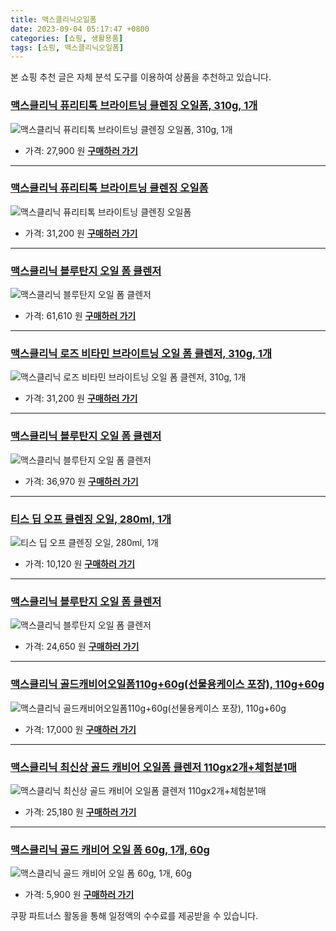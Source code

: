 ```yaml
---
title: 맥스클리닉오일폼
date: 2023-09-04 05:17:47 +0800
categories: [쇼핑, 생활용품]
tags: [쇼핑, 맥스클리닉오일폼]
---
```

본 쇼핑 추천 글은 자체 분석 도구를 이용하여 상품을 추천하고 있습니다.
### [맥스클리닉 퓨리티톡 브라이트닝 클렌징 오일폼, 310g, 1개](https://link.coupang.com/re/AFFSDP?lptag=AF1030537&pageKey=5727587582&itemId=9600466634&vendorItemId=76884981035&traceid=V0-153-b9687d120471b66f&clickBeacon=GTpnDEcfwTDnp6AXyAG9vILw%2BzwD2fBU4lhCKnML5qenFmZor8hN3eHAAsmqAkgRrhJnJraGq85hK4o%2FNvgL%2FaonYuKTGeiz%2Fg90T%2F9fSGGm%2BPkKDBFngw6T62V4rhuOYx%2F%2Bbbl0bcNShc%2BznAqNm8EeicZinTWLSIkM%2FnzBFtsJqBWufkv3jQ8g3EpcCPOXmwv%2B2mv%2FL0b0RHdBx1jtZMDzGC%2BmCM2ABOfQ6JKwi2ExsCdD1qzeGSAkvp5ZkBWiarv1v13D%2Ff%2Bwp9iC0RqFMGmtOyJygixGx9I1saOpI9c7zkvA8Ck8rbpLjprs7z3TaMWNrCgb5SZ1eric4gtHYmABL9JBwohAui%2FrWR3nyYCdhqoKX2Swsx9hA1XTKLxDR74tyhmgGX%2BlJ%2FB35Of3J%2F1zziu%2FW9iDBPHtwCPfB5wa3KxtZx7%2BZAs0n8X5IxI1Hw2pBGklSIIomWSKZUGxGBrdTBp%2BdZ5y33vy76CiI%2FC%2BnbQ0L0G%2FZqEBCsCAeRby81JONreXSkfnSZuOMfJjw1WSr5WlkHF303VNmLjkfDYssFeMG6Et1wwlY941wVXyUkiH0XdmiU9Cu4dwumxv877GUYrYwDS8WREuP476iYh8JwpHhHxdMwMUJZlyIMwKn%2FdkokRmujYKDJxxToW5SwVV3H%2Bue4ZdXusLdd38b3OUqv3peYb3AQ1xKZwFKbX6%2FXjvuy%2B7oG38cAnIid0JN%2FIuw5KDSRGUbQaKvcw%2BeUk%2Brmy9rjn5rROldt5ygeyp8UbLu%2B94n1rlbh%2FnvTIWthA%2BxZjJNDzXN%2BmMWkXGUGlkzNecba5QjKiOOYAbCZcLZiK8JQyB9jn89HAqUQ5RIIhDuw1eCUOgMn%2BnSJVFbk7jfYcoMpnM6opit%2Bm5ENH6&requestid=20230907051747763107278335&token=31850C%7CMIXED)
![맥스클리닉 퓨리티톡 브라이트닝 클렌징 오일폼, 310g, 1개](https://ads-partners.coupang.com/image1/3HSZ5Rzu5W73tuJg3A4rA3yJE2JpNpcdWU00VGzfGN5IaOMs1JedwGj5B3a1i9rsEFYu8J665RDedOYUXT6Xngi4g_EheTR_ST8LS1vUYegNJn_TmfJoMu00BdEX1II5EUgUQcxKfP9_-hID1QJtNkNzBagpZgclEz8ACjwnR_h7C3HOL3tOMLFzlznm7PM7tuUbkg_rdtuL-tS6oGvfgto7EuHQwS2x_xdrnS6b867OC67Cg_FwTmb32BlZ_ITcdxy1_hK-yiM-HmiKN0WRpMqSYrZt)
- 가격: 27,900 원
[**구매하러 가기**](https://link.coupang.com/re/AFFSDP?lptag=AF1030537&pageKey=5727587582&itemId=9600466634&vendorItemId=76884981035&traceid=V0-153-b9687d120471b66f&clickBeacon=GTpnDEcfwTDnp6AXyAG9vILw%2BzwD2fBU4lhCKnML5qenFmZor8hN3eHAAsmqAkgRrhJnJraGq85hK4o%2FNvgL%2FaonYuKTGeiz%2Fg90T%2F9fSGGm%2BPkKDBFngw6T62V4rhuOYx%2F%2Bbbl0bcNShc%2BznAqNm8EeicZinTWLSIkM%2FnzBFtsJqBWufkv3jQ8g3EpcCPOXmwv%2B2mv%2FL0b0RHdBx1jtZMDzGC%2BmCM2ABOfQ6JKwi2ExsCdD1qzeGSAkvp5ZkBWiarv1v13D%2Ff%2Bwp9iC0RqFMGmtOyJygixGx9I1saOpI9c7zkvA8Ck8rbpLjprs7z3TaMWNrCgb5SZ1eric4gtHYmABL9JBwohAui%2FrWR3nyYCdhqoKX2Swsx9hA1XTKLxDR74tyhmgGX%2BlJ%2FB35Of3J%2F1zziu%2FW9iDBPHtwCPfB5wa3KxtZx7%2BZAs0n8X5IxI1Hw2pBGklSIIomWSKZUGxGBrdTBp%2BdZ5y33vy76CiI%2FC%2BnbQ0L0G%2FZqEBCsCAeRby81JONreXSkfnSZuOMfJjw1WSr5WlkHF303VNmLjkfDYssFeMG6Et1wwlY941wVXyUkiH0XdmiU9Cu4dwumxv877GUYrYwDS8WREuP476iYh8JwpHhHxdMwMUJZlyIMwKn%2FdkokRmujYKDJxxToW5SwVV3H%2Bue4ZdXusLdd38b3OUqv3peYb3AQ1xKZwFKbX6%2FXjvuy%2B7oG38cAnIid0JN%2FIuw5KDSRGUbQaKvcw%2BeUk%2Brmy9rjn5rROldt5ygeyp8UbLu%2B94n1rlbh%2FnvTIWthA%2BxZjJNDzXN%2BmMWkXGUGlkzNecba5QjKiOOYAbCZcLZiK8JQyB9jn89HAqUQ5RIIhDuw1eCUOgMn%2BnSJVFbk7jfYcoMpnM6opit%2Bm5ENH6&requestid=20230907051747763107278335&token=31850C%7CMIXED)
---
### [맥스클리닉 퓨리티톡 브라이트닝 클렌징 오일폼](https://link.coupang.com/re/AFFSDP?lptag=AF1030537&pageKey=5727587582&itemId=9600466634&vendorItemId=76884981035&traceid=V0-153-b9687d120471b66f&requestid=20230907051747763107278335&token=31850C%7CMIXED)
![맥스클리닉 퓨리티톡 브라이트닝 클렌징 오일폼](https://ads-partners.coupang.com/image1/MW9YjFf3kTC7XT_7MTPi08SOf4-KtCFvgm9ATPhM-9-ctB3SC_uJxsnncf9Pma5ym-2Q3b6tF4j6S0JkE0WD0-Nl3dfyJbOkjosmNPHDttmBGrYpud85fN85k2Goon9WibYSZ97KWeQGIO4Lj-cGhEjNXJKGfK5HHagkb36CaCxs5YbthEcitIeRPi5TpETNQhG6t4-Dmiuih-YYsO27b6swvHMGMFLc5ZMhgY-B8iq5RO2Uam09ONJN2it0duVV74geafDFQvniQLrM7YbMYA==)
- 가격: 31,200 원
[**구매하러 가기**](https://link.coupang.com/re/AFFSDP?lptag=AF1030537&pageKey=5727587582&itemId=9600466634&vendorItemId=76884981035&traceid=V0-153-b9687d120471b66f&requestid=20230907051747763107278335&token=31850C%7CMIXED)
---
### [맥스클리닉 블루탄지 오일 폼 클렌저](https://link.coupang.com/re/AFFSDP?lptag=AF1030537&pageKey=7575943762&itemId=19167754992&vendorItemId=86286061634&traceid=V0-153-23c37567f1199d4a&requestid=20230907051747763107278335&token=31850C%7CMIXED)
![맥스클리닉 블루탄지 오일 폼 클렌저](https://ads-partners.coupang.com/image1/g2OqCIFDXlkchf2Dg5MrufPVKwMpSE65nLBo7BpR5Pf-cPN0NbzogpIsLzEWgPGUV51cLkVvtZcD0_Z2AEQubfPDT7mvNld3St2USHHeuQZbaIPf1TrmuBU5XPJ4uCwIA7MarjS7ZVVSmQwBNejJuza5qsBVtLAzTntff8JZv0AtXz1Rx27_LhNRKBi8RZMWqOWnU6NrvOT2teH7jCYsa8W4g6WGYIt-53StT1e-y351vxGo4h2MKmDmakeXW1b6ZEEjRjPDlPL5UfvafPzOR40=)
- 가격: 61,610 원
[**구매하러 가기**](https://link.coupang.com/re/AFFSDP?lptag=AF1030537&pageKey=7575943762&itemId=19167754992&vendorItemId=86286061634&traceid=V0-153-23c37567f1199d4a&requestid=20230907051747763107278335&token=31850C%7CMIXED)
---
### [맥스클리닉 로즈 비타민 브라이트닝 오일 폼 클렌저, 310g, 1개](https://link.coupang.com/re/AFFSDP?lptag=AF1030537&pageKey=7299531506&itemId=19435642948&vendorItemId=86546795060&traceid=V0-153-663968385a792fd0&clickBeacon=GTpnDEcfwTDnp6AXyAG9vILw%2BzwD2fBU4lhCKnML5qenFmZor8hN3eHAAsmqAkgRrhJnJraGq85hK4o%2FNvgL%2FaonYuKTGeiz%2Fg90T%2F9fSGGdkCCPJtSnmHgUDKWsYxiZYx%2F%2Bbbl0bcNShc%2BznAqNm0bxb8HSb1leh6eE36H3i9kxIvR7WIUzHdt7DpjSMlK5mwv%2B2mv%2FL0b0RHdBx1jtZMDzGC%2BmCM2ABOfQ6JKwi2ExsCdD1qzeGSAkvp5ZkBWiarv1v13D%2Ff%2Bwp9iC0RqFMAkxAdTGzr%2BUWXNt7miXk4xNv5CgQAOLowoVEu9ghjCdOlsUKkEIO9MhIPTKk%2BiL9R4vaabKhxd9hg%2BcMeSgnclssGEKOa%2BFvxq68zHUU%2FxTEfCq9R%2F8QUS%2FH3Qgz7IxP%2F1zziu%2FW9iDBPHtwCPfB5wa3KxtZx7%2BZAs0n8X5IxI1Hw2pBGklSIIomWSKZUGxGK8WCYOuoJdHHSwgte08vvIniDzODJksOKT9ReKHJeEB81JONreXSkfnSZuOMfJjw1WSr5WlkHF303VNmLjkfDYssFeMG6Et1wwlY941wVXyUkiH0XdmiU9Cu4dwumxv877GUYrYwDS8WREuP476iYh8JwpHhHxdMwMUJZlyIMwKn%2FdkokRmujYKDJxxToW5SwVV3H%2Bue4ZdXusLdd38b3OUqv3peYb3AQ1xKZwFKbX6%2FXjvuy%2B7oG38cAnIid0JN%2FIuw5KDSRGUbQaKvcw%2BeUk%2Brmy9rjn5rROldt5ygeyp8UbLu%2B94n1rlbh%2FnvTIWthA%2BxZjJNDzXN%2BmMWkXGUGlkzNecba5QjKiOOYAbCZcLZiK8JQyB9jn89HAqUQ5RIIhDuw1eCUOgMn%2BnSJVFbk7jfYcoMpnM6opit%2Bm5ENH6&requestid=20230907051747763107278335&token=31850C%7CMIXED)
![맥스클리닉 로즈 비타민 브라이트닝 오일 폼 클렌저, 310g, 1개](https://ads-partners.coupang.com/image1/dbQIieX4oti5AiZedRd_X6KxhsuaTri7Fc1gA4FCXpEvju65TOTNhJZ2rnzN162KycaC-Jf0GJmBHK96k0FOc5eFWKgEwsP6LE6cV6p6wFgI95Pzh42DkMzbTo9ZOrP8FPtoJPTOCjGXl_5IxImW465vnTVF7tWYCNNUVP3TRXi6MIrvKRxWg1vYoWIL0vWAUrPDsDwDnt086Ss3_KijBeyWnwiGDVYYoxm9XMZ3KIcy991efkcaE-qZ3C3R1u-jd-pSyr7IRD07P-JG9FpToGHuvl2K)
- 가격: 31,200 원
[**구매하러 가기**](https://link.coupang.com/re/AFFSDP?lptag=AF1030537&pageKey=7299531506&itemId=19435642948&vendorItemId=86546795060&traceid=V0-153-663968385a792fd0&clickBeacon=GTpnDEcfwTDnp6AXyAG9vILw%2BzwD2fBU4lhCKnML5qenFmZor8hN3eHAAsmqAkgRrhJnJraGq85hK4o%2FNvgL%2FaonYuKTGeiz%2Fg90T%2F9fSGGdkCCPJtSnmHgUDKWsYxiZYx%2F%2Bbbl0bcNShc%2BznAqNm0bxb8HSb1leh6eE36H3i9kxIvR7WIUzHdt7DpjSMlK5mwv%2B2mv%2FL0b0RHdBx1jtZMDzGC%2BmCM2ABOfQ6JKwi2ExsCdD1qzeGSAkvp5ZkBWiarv1v13D%2Ff%2Bwp9iC0RqFMAkxAdTGzr%2BUWXNt7miXk4xNv5CgQAOLowoVEu9ghjCdOlsUKkEIO9MhIPTKk%2BiL9R4vaabKhxd9hg%2BcMeSgnclssGEKOa%2BFvxq68zHUU%2FxTEfCq9R%2F8QUS%2FH3Qgz7IxP%2F1zziu%2FW9iDBPHtwCPfB5wa3KxtZx7%2BZAs0n8X5IxI1Hw2pBGklSIIomWSKZUGxGK8WCYOuoJdHHSwgte08vvIniDzODJksOKT9ReKHJeEB81JONreXSkfnSZuOMfJjw1WSr5WlkHF303VNmLjkfDYssFeMG6Et1wwlY941wVXyUkiH0XdmiU9Cu4dwumxv877GUYrYwDS8WREuP476iYh8JwpHhHxdMwMUJZlyIMwKn%2FdkokRmujYKDJxxToW5SwVV3H%2Bue4ZdXusLdd38b3OUqv3peYb3AQ1xKZwFKbX6%2FXjvuy%2B7oG38cAnIid0JN%2FIuw5KDSRGUbQaKvcw%2BeUk%2Brmy9rjn5rROldt5ygeyp8UbLu%2B94n1rlbh%2FnvTIWthA%2BxZjJNDzXN%2BmMWkXGUGlkzNecba5QjKiOOYAbCZcLZiK8JQyB9jn89HAqUQ5RIIhDuw1eCUOgMn%2BnSJVFbk7jfYcoMpnM6opit%2Bm5ENH6&requestid=20230907051747763107278335&token=31850C%7CMIXED)
---
### [맥스클리닉 블루탄지 오일 폼 클렌저](https://link.coupang.com/re/AFFSDP?lptag=AF1030537&pageKey=7575943762&itemId=19167754323&vendorItemId=86286061231&traceid=V0-153-23c37567f1199d4a&requestid=20230907051747763107278335&token=31850C%7CMIXED)
![맥스클리닉 블루탄지 오일 폼 클렌저](https://ads-partners.coupang.com/image1/4QfbBlDpwisaosFo4YQmjBvBBc_fbnUCMWBBIN5wlMRQWChaNshVLvynjF4UJGsVXNlQXLYmP3NgIQg_2DhyPBtiaWGGsVDrGvZ1cYvH9hUmlJHurutBG0_NON1d8v8a_iL-2EGAU3itlkw49pb2JvRa8OB75p4MP3nVq93TbxxPcVkBslgXhdqK1QdA0Ie9zjk0uEV-or_AVX8E0GMOnUBXchbLEavv0tXq1IntM6pT0w5O8jIQDg9JFC1Ji-MkfKnoIb2G1dUs5sG16ICfAes=)
- 가격: 36,970 원
[**구매하러 가기**](https://link.coupang.com/re/AFFSDP?lptag=AF1030537&pageKey=7575943762&itemId=19167754323&vendorItemId=86286061231&traceid=V0-153-23c37567f1199d4a&requestid=20230907051747763107278335&token=31850C%7CMIXED)
---
### [티스 딥 오프 클렌징 오일, 280ml, 1개](https://link.coupang.com/re/AFFSDP?lptag=AF1030537&pageKey=6837794626&itemId=19562632866&vendorItemId=3024513911&traceid=V0-153-67750e97e12232d6&clickBeacon=GTpnDEcfwTDnp6AXyAG9vILw%2BzwD2fBU4lhCKnML5qenFmZor8hN3eHAAsmqAkgRrhJnJraGq85hK4o%2FNvgL%2FaonYuKTGeiz%2Fg90T%2F9fSGETThGxttEjJ3LFmFArxuN1Yx%2F%2Bbbl0bcNShc%2BznAqNm%2B1HfvOIGIaHeO5NzJ9TseKcWVV1r92vd%2BMnJFd0VK53mwv%2B2mv%2FL0b0RHdBx1jtZMDzGC%2BmCM2ABOfQ6JKwi2ExsCdD1qzeGSAkvp5ZkBWiarv1v13D%2Ff%2Bwp9iC0RqFMDYb13J0SbEXBZ5yFvePpLvY%2FC2q%2BVX%2BZ8TWW5im4wdOoIu6TlDCyxV7ftYex7vSCWmiSDWlm%2BafU99eekmD43MESF%2BBExBxf5XHNSJjAXm6Ghvp%2BCLBItDwSN%2FuQugB%2FTIHnkArnQoFILT1xiIRuWkoudIaotxir1ldjPX9z9G66tKZU%2F4BaBy2igCRbIbYiNxBILObkkz7hbODqqDq1VJEA2fqr5D6udaWVbB5jmgXKRRuvbL4neFjGZJ29bd3xztpJ%2FKWOdqwt7X1gKaG4dXPO3pA3YVkKf9mYNuN8g8qhBM2mog9RL%2FjPbFbgPF8MVIlRUdwtVhgmO%2B9p3olSUBRtrlVarPNhgI8IReDoDgmCi%2FpLbw3vvPrpV%2FJ6fx8qP0Y8z6E2QwN3RzUnabfNfZSNQ0Rhya0foxkxHTumqM6avqxilqmjTdtCpbnCsEdbJFzW4%2B%2B3P%2FgqnDpTvoL3Xs90USsg77sF81hcbOuwBIzeS5D413vSQ08l%2B2Oz3t8KN0QCUevJJTJL7KBMyNMnw7Y1qcfzYX%2FyBPry%2F7UnOBmJJX4PAimGfrK9OuaXu3yMvea17oifBjD6gOfIK7DwuBsm5EnsNqKzyuBEjG5RgA7DfVWL%2FHMCmELl7yPzoam%2FQ%3D%3D&requestid=20230907051747763107278335&token=31850C%7CMIXED)
![티스 딥 오프 클렌징 오일, 280ml, 1개](https://ads-partners.coupang.com/image1/gXBNLZxWpZjKs1wEgfhI5WJtjHJMTXS5GtRY6_cPhkPuttfPldvV8PZ0Kk47KlcWrJ_Js9IGv7Vhdfm-LKLFFWJMWx27IaMzdmW9RQG2Wag_G-MvEYynSkZxW8ptXVCU9QsuVtCwZggzQHdUMviF9OLfsEay-JFYzMlCwwBZSZvcceRPb6J8MhAFRsMLdB5XiO0AN85TykszUCoMBzysMR1SO4XBgKoTnDDAmhfjDf_wnPmrmNFWJlUH8Hf_wTs-w7YApgWVtVvg53zVaUfzTuHqNUA=)
- 가격: 10,120 원
[**구매하러 가기**](https://link.coupang.com/re/AFFSDP?lptag=AF1030537&pageKey=6837794626&itemId=19562632866&vendorItemId=3024513911&traceid=V0-153-67750e97e12232d6&clickBeacon=GTpnDEcfwTDnp6AXyAG9vILw%2BzwD2fBU4lhCKnML5qenFmZor8hN3eHAAsmqAkgRrhJnJraGq85hK4o%2FNvgL%2FaonYuKTGeiz%2Fg90T%2F9fSGETThGxttEjJ3LFmFArxuN1Yx%2F%2Bbbl0bcNShc%2BznAqNm%2B1HfvOIGIaHeO5NzJ9TseKcWVV1r92vd%2BMnJFd0VK53mwv%2B2mv%2FL0b0RHdBx1jtZMDzGC%2BmCM2ABOfQ6JKwi2ExsCdD1qzeGSAkvp5ZkBWiarv1v13D%2Ff%2Bwp9iC0RqFMDYb13J0SbEXBZ5yFvePpLvY%2FC2q%2BVX%2BZ8TWW5im4wdOoIu6TlDCyxV7ftYex7vSCWmiSDWlm%2BafU99eekmD43MESF%2BBExBxf5XHNSJjAXm6Ghvp%2BCLBItDwSN%2FuQugB%2FTIHnkArnQoFILT1xiIRuWkoudIaotxir1ldjPX9z9G66tKZU%2F4BaBy2igCRbIbYiNxBILObkkz7hbODqqDq1VJEA2fqr5D6udaWVbB5jmgXKRRuvbL4neFjGZJ29bd3xztpJ%2FKWOdqwt7X1gKaG4dXPO3pA3YVkKf9mYNuN8g8qhBM2mog9RL%2FjPbFbgPF8MVIlRUdwtVhgmO%2B9p3olSUBRtrlVarPNhgI8IReDoDgmCi%2FpLbw3vvPrpV%2FJ6fx8qP0Y8z6E2QwN3RzUnabfNfZSNQ0Rhya0foxkxHTumqM6avqxilqmjTdtCpbnCsEdbJFzW4%2B%2B3P%2FgqnDpTvoL3Xs90USsg77sF81hcbOuwBIzeS5D413vSQ08l%2B2Oz3t8KN0QCUevJJTJL7KBMyNMnw7Y1qcfzYX%2FyBPry%2F7UnOBmJJX4PAimGfrK9OuaXu3yMvea17oifBjD6gOfIK7DwuBsm5EnsNqKzyuBEjG5RgA7DfVWL%2FHMCmELl7yPzoam%2FQ%3D%3D&requestid=20230907051747763107278335&token=31850C%7CMIXED)
---
### [맥스클리닉 블루탄지 오일 폼 클렌저](https://link.coupang.com/re/AFFSDP?lptag=AF1030537&pageKey=7575943762&itemId=19167754217&vendorItemId=86286061065&traceid=V0-153-23c37567f1199d4a&requestid=20230907051747763107278335&token=31850C%7CMIXED)
![맥스클리닉 블루탄지 오일 폼 클렌저](https://ads-partners.coupang.com/image1/buTXxDcLSWmQ_fo7brqOGtAS6I1SpNl2uSHNdPtgyN_ldAY1qfT6MK2xTRBranEGzcKK68wyjc0Lnp9sBpR3Vckuryvjxlo4W1aanEjyaXTC2dWlMOPBuADG2xE07m7IT2QMeP4omtq_t78pi50aYg4hba6KHQw6Ac216XzfijO6QMA0bSd8Er5vfMysUskvYZzPmuHnX5BagCJ05Xdogsgb8swWSHFlEijLGkEm6WCllE1klWZwrtIU9qusDxRWTtmjGTLPlazAkiYIzYNtKA==)
- 가격: 24,650 원
[**구매하러 가기**](https://link.coupang.com/re/AFFSDP?lptag=AF1030537&pageKey=7575943762&itemId=19167754217&vendorItemId=86286061065&traceid=V0-153-23c37567f1199d4a&requestid=20230907051747763107278335&token=31850C%7CMIXED)
---
### [맥스클리닉 골드캐비어오일폼110g+60g(선물용케이스 포장), 110g+60g](https://link.coupang.com/re/AFFSDP?lptag=AF1030537&pageKey=7355969764&itemId=18940320370&vendorItemId=86066814111&traceid=V0-153-8ab84467ea4c6e25&clickBeacon=GTpnDEcfwTDnp6AXyAG9vILw%2BzwD2fBU4lhCKnML5qenFmZor8hN3eHAAsmqAkgRrhJnJraGq85hK4o%2FNvgL%2FaonYuKTGeiz%2Fg90T%2F9fSGHbDr7kjsVAJX0gkvu1pZLDYx%2F%2Bbbl0bcNShc%2BznAqNmy7mjvSrF20NOn78YSSVdfbgpq6mzYpkG8BifdPWedfzmwv%2B2mv%2FL0b0RHdBx1jtZMDzGC%2BmCM2ABOfQ6JKwi2ExsCdD1qzeGSAkvp5ZkBWiarv1v13D%2Ff%2Bwp9iC0RqFMCwc6D1oBmz8MSaC%2BBXAExk6FpGZ7wOSpIxYYRc46ApV%2BSUjccBwp3BDggMcejRysCK4E0D1KfS05PuWVPXOkdReiaq22G%2FdgNKbArfvAmtNAfkbeGTSDRAk5q5uvTQqJ4ApQ39mfvP3eMLS5ZT3lw9Vz1sSO5K1ziY1utMzs0rC2pbnh3Q9HbuoYG5jZRPpd%2B8r0PG%2F%2B%2BFtpfKAbHyOVu%2F8zM4tMexYb2oJE7eVCxaTKq22dOC%2FJCfM0%2FFnttx5fFSDfLs460h3WJf8ECXDq8y%2F1O2C88A9c7zKYnazJ2bV8Iyuh19ieoalLexa17ggKiocntLIUPavHHzWQ%2FHD8n%2BPRv1fnMjCH%2B0CoONJdvkwaWYypoZkd7V0%2FjsUWGxObf%2BoAtbiDXtPh39QvIT7cRI83fgWhSPRUmA7NOIUhXivc0QQdj2iESIgi7j3q50qdzIWvsNAisrGhAcNhQn2xV0JO7cdcV7c7JxVlFCn97b0IkWOT0jlb%2FpaN%2Bt3k08%2Fs1MPWsaVzTjiS%2FGfZofBnCLoaKXwDOWnfzXJK7Zw0LUcogydlKx2cxqDE4uIBVCidDS9mWKErl%2FIPlG6kZC5OVO0rJz9ku1u2Gckitf96LRY&requestid=20230907051747763107278335&token=31850C%7CMIXED)
![맥스클리닉 골드캐비어오일폼110g+60g(선물용케이스 포장), 110g+60g](https://ads-partners.coupang.com/image1/1YBkcCF5CaV81Aqb1Q_9tV5HxaBH1LcBZ21aVF3-eTRlYKv-cjSwY85OZVqhJvYBahmpTk6F68fGe9oC00Nrun-P4AzwXh-ujBBugB1M2EYymMXTb9IuVgtF2SRbzRwxUGuK8IqDgag_Z_gKoE0Cjww-gNM3VOHy963cAUjMygcyAxKKHDSwTY5HpwyHIOGtOhRNzjkabYhp3YIjQ88tvKYYobmG_TAKqMC9ycb9hVMpKR9V0kFZwXbw98qDfCHb8oE6pCtMmoQeDnSpaDRmCsQprG1XK5aI1jMLdBCqyOE1poR9)
- 가격: 17,000 원
[**구매하러 가기**](https://link.coupang.com/re/AFFSDP?lptag=AF1030537&pageKey=7355969764&itemId=18940320370&vendorItemId=86066814111&traceid=V0-153-8ab84467ea4c6e25&clickBeacon=GTpnDEcfwTDnp6AXyAG9vILw%2BzwD2fBU4lhCKnML5qenFmZor8hN3eHAAsmqAkgRrhJnJraGq85hK4o%2FNvgL%2FaonYuKTGeiz%2Fg90T%2F9fSGHbDr7kjsVAJX0gkvu1pZLDYx%2F%2Bbbl0bcNShc%2BznAqNmy7mjvSrF20NOn78YSSVdfbgpq6mzYpkG8BifdPWedfzmwv%2B2mv%2FL0b0RHdBx1jtZMDzGC%2BmCM2ABOfQ6JKwi2ExsCdD1qzeGSAkvp5ZkBWiarv1v13D%2Ff%2Bwp9iC0RqFMCwc6D1oBmz8MSaC%2BBXAExk6FpGZ7wOSpIxYYRc46ApV%2BSUjccBwp3BDggMcejRysCK4E0D1KfS05PuWVPXOkdReiaq22G%2FdgNKbArfvAmtNAfkbeGTSDRAk5q5uvTQqJ4ApQ39mfvP3eMLS5ZT3lw9Vz1sSO5K1ziY1utMzs0rC2pbnh3Q9HbuoYG5jZRPpd%2B8r0PG%2F%2B%2BFtpfKAbHyOVu%2F8zM4tMexYb2oJE7eVCxaTKq22dOC%2FJCfM0%2FFnttx5fFSDfLs460h3WJf8ECXDq8y%2F1O2C88A9c7zKYnazJ2bV8Iyuh19ieoalLexa17ggKiocntLIUPavHHzWQ%2FHD8n%2BPRv1fnMjCH%2B0CoONJdvkwaWYypoZkd7V0%2FjsUWGxObf%2BoAtbiDXtPh39QvIT7cRI83fgWhSPRUmA7NOIUhXivc0QQdj2iESIgi7j3q50qdzIWvsNAisrGhAcNhQn2xV0JO7cdcV7c7JxVlFCn97b0IkWOT0jlb%2FpaN%2Bt3k08%2Fs1MPWsaVzTjiS%2FGfZofBnCLoaKXwDOWnfzXJK7Zw0LUcogydlKx2cxqDE4uIBVCidDS9mWKErl%2FIPlG6kZC5OVO0rJz9ku1u2Gckitf96LRY&requestid=20230907051747763107278335&token=31850C%7CMIXED)
---
### [맥스클리닉 최신상 골드 캐비어 오일폼 클렌저 110gx2개+체험분1매](https://link.coupang.com/re/AFFSDP?lptag=AF1030537&pageKey=7229049837&itemId=18338695272&vendorItemId=85632781393&traceid=V0-153-71c828d800a8246d&requestid=20230907051747763107278335&token=31850C%7CMIXED)
![맥스클리닉 최신상 골드 캐비어 오일폼 클렌저 110gx2개+체험분1매](https://ads-partners.coupang.com/image1/TSnyxEGy55lGaKnkTQFhyYAHGJxA8h-Osx5DaAKiY_6msgQWafAZKbmpsDeMr3rDNPAyd1o9LAfvG1wldCwEMn02qNBoVN4n9xV_jG7A9Dx2l-I_hmXhuLkAvNPM6JIG1JNY3s0fS0t5uigrg_dfJ2u2mrzkYQq9qZJHG74yZnaAXo_HKVjzcKsM-3Z4iOhB5EV--wmbZBCuXTYoVcpN9A-0-fMz3XY1l-N9Ebn428V9Z-mF0cjgwGelOyrWIjwl2z8MXswhhw4395WKJS0bD7XJHhqocUIKWjV0AkG7IA==)
- 가격: 25,180 원
[**구매하러 가기**](https://link.coupang.com/re/AFFSDP?lptag=AF1030537&pageKey=7229049837&itemId=18338695272&vendorItemId=85632781393&traceid=V0-153-71c828d800a8246d&requestid=20230907051747763107278335&token=31850C%7CMIXED)
---
### [맥스클리닉 골드 캐비어 오일 폼 60g, 1개, 60g](https://link.coupang.com/re/AFFSDP?lptag=AF1030537&pageKey=7575463053&itemId=19987145187&vendorItemId=87085340302&traceid=V0-153-1ffb76f99fed6758&clickBeacon=GTpnDEcfwTDnp6AXyAG9vILw%2BzwD2fBU4lhCKnML5qenFmZor8hN3eHAAsmqAkgRrhJnJraGq85hK4o%2FNvgL%2FaonYuKTGeiz%2Fg90T%2F9fSGEqMg9WkZ8aqlKQG9Utc0YNYx%2F%2Bbbl0bcNShc%2BznAqNm4Kkq%2FYyG6J5%2FIBDEEq8TIZp%2ByZe17tTgGloD9oi9U6emwv%2B2mv%2FL0b0RHdBx1jtZMDzGC%2BmCM2ABOfQ6JKwi2ExsCdD1qzeGSAkvp5ZkBWiarv1v13D%2Ff%2Bwp9iC0RqFMGK63N6Fl2qChnNSg%2Beh0B9aCsLl4EkAYI9C4wHEocv3gRD9L60aSgHXoHOCvG3%2F4i3mIF5f8VzFKK%2BTBpEMcBQgQTeg0moAUIyNJpCcqtWNbqaAn5LlhZ5vE8zI%2FsIWsIApQ39mfvP3eMLS5ZT3lw%2B0iHZGZo1r1CJvu3znpCUd75ajF8HRV5rqzH4Yu39bJOjX6B4TM3mGqo3MJjJJyDn8zM4tMexYb2oJE7eVCxaTKq22dOC%2FJCfM0%2FFnttx5fFSDfLs460h3WJf8ECXDq8y%2F1O2C88A9c7zKYnazJ2bV8Iyuh19ieoalLexa17ggKiocntLIUPavHHzWQ%2FHD8n%2BPRv1fnMjCH%2B0CoONJdvkwaWYypoZkd7V0%2FjsUWGxObf%2BoAtbiDXtPh39QvIT7cRI83fgWhSPRUmA7NOIUhXivc0QQdj2iESIgi7j3q50qdzIWvsNAisrGhAcNhQn2xV0JO7cdcV7c7JxVlFCn97b0IkWOT0jlb%2FpaN%2Bt3k08%2Fs1MPWsaVzTjiS%2FGfZofBnCLoaKXwDOWnfzXJK7Zw0LUcogydlKx2cxqDE4uIBVCidDS9mWKErl%2FIPlG6kZC5OVO0rJz9ku1u2Gckitf96LRY&requestid=20230907051747763107278335&token=31850C%7CMIXED)
![맥스클리닉 골드 캐비어 오일 폼 60g, 1개, 60g](https://ads-partners.coupang.com/image1/Qfuj-4-ImoDKW4tMQUbd8FqUPBkAdvQYlhy9hxLhhafVa95RE_Y7zdmZDr6vUBsiKJIP1ZoLZsqVWctPcnAkIfEVFsp-x8cZC1isLw_J2djAXeoxIBg0WmjbjnQxLGkgus2zvUH65BDlWWMt6hYdzApqeL3UP6E6lK6K_mvsFBbn129C7jEnkUJWPg00Mg-3roC3yXmlxb3feIz7umLT7sbLz-v2Bjg0vws_o7LwMUk5wADPGXA-QI_XKImigx0loYVmjXyFUq64Fkr4rWlPFQ2F679n0q4BMcH_FSi1knh-1vUs)
- 가격: 5,900 원
[**구매하러 가기**](https://link.coupang.com/re/AFFSDP?lptag=AF1030537&pageKey=7575463053&itemId=19987145187&vendorItemId=87085340302&traceid=V0-153-1ffb76f99fed6758&clickBeacon=GTpnDEcfwTDnp6AXyAG9vILw%2BzwD2fBU4lhCKnML5qenFmZor8hN3eHAAsmqAkgRrhJnJraGq85hK4o%2FNvgL%2FaonYuKTGeiz%2Fg90T%2F9fSGEqMg9WkZ8aqlKQG9Utc0YNYx%2F%2Bbbl0bcNShc%2BznAqNm4Kkq%2FYyG6J5%2FIBDEEq8TIZp%2ByZe17tTgGloD9oi9U6emwv%2B2mv%2FL0b0RHdBx1jtZMDzGC%2BmCM2ABOfQ6JKwi2ExsCdD1qzeGSAkvp5ZkBWiarv1v13D%2Ff%2Bwp9iC0RqFMGK63N6Fl2qChnNSg%2Beh0B9aCsLl4EkAYI9C4wHEocv3gRD9L60aSgHXoHOCvG3%2F4i3mIF5f8VzFKK%2BTBpEMcBQgQTeg0moAUIyNJpCcqtWNbqaAn5LlhZ5vE8zI%2FsIWsIApQ39mfvP3eMLS5ZT3lw%2B0iHZGZo1r1CJvu3znpCUd75ajF8HRV5rqzH4Yu39bJOjX6B4TM3mGqo3MJjJJyDn8zM4tMexYb2oJE7eVCxaTKq22dOC%2FJCfM0%2FFnttx5fFSDfLs460h3WJf8ECXDq8y%2F1O2C88A9c7zKYnazJ2bV8Iyuh19ieoalLexa17ggKiocntLIUPavHHzWQ%2FHD8n%2BPRv1fnMjCH%2B0CoONJdvkwaWYypoZkd7V0%2FjsUWGxObf%2BoAtbiDXtPh39QvIT7cRI83fgWhSPRUmA7NOIUhXivc0QQdj2iESIgi7j3q50qdzIWvsNAisrGhAcNhQn2xV0JO7cdcV7c7JxVlFCn97b0IkWOT0jlb%2FpaN%2Bt3k08%2Fs1MPWsaVzTjiS%2FGfZofBnCLoaKXwDOWnfzXJK7Zw0LUcogydlKx2cxqDE4uIBVCidDS9mWKErl%2FIPlG6kZC5OVO0rJz9ku1u2Gckitf96LRY&requestid=20230907051747763107278335&token=31850C%7CMIXED)


쿠팡 파트너스 활동을 통해 일정액의 수수료를 제공받을 수 있습니다.
